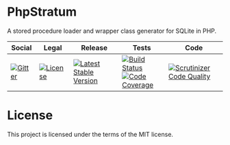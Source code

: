 # PhpStratum

A stored procedure loader and wrapper class generator for SQLite in PHP.

<table>
<thead>
<tr>
<th>Social</th>
<th>Legal</th>
<th>Release</th>
<th>Tests</th>
<th>Code</th>
</tr>
</thead>
<tbody>
<tr>
<td>
<a href="https://gitter.im/SetBased/php-stratum?utm_source=badge&utm_medium=badge&utm_campaign=pr-badge"><img src="https://badges.gitter.im/SetBased/php-stratum.svg" alt="Gitter"/></a>
</td>
<td>
<a href="https://packagist.org/packages/setbased/php-stratum-sqlite-pdo"><img src="https://poser.pugx.org/setbased/php-stratum-sqlite-pdo/license" alt="License"/></a>
</td>
<td>
<a href="https://packagist.org/packages/setbased/php-stratum-sqlite-pdo"><img src="https://poser.pugx.org/setbased/php-stratum-sqlite-pdo/v/stable" alt="Latest Stable Version"/></a><br/>
</td>
<td><a href="https://travis-ci.org/SetBased/php-stratum-sqlite-pdo"><img src="https://travis-ci.org/SetBased/php-stratum-sqlite-pdo.svg?branch=master" alt="Build Status"/></a><br/>
<a href="https://scrutinizer-ci.com/g/SetBased/php-stratum-sqlite-pdo/?branch=master"><img src="https://scrutinizer-ci.com/g/SetBased/php-stratum-sqlite-pdo/badges/coverage.png?b=master" alt="Code Coverage"/></a><br/>
</td>
<td>
<a href="https://scrutinizer-ci.com/g/SetBased/php-stratum-sqlite-pdo/?branch=master"><img src="https://scrutinizer-ci.com/g/SetBased/php-stratum-sqlite-pdo/badges/quality-score.png?b=master" alt="Scrutinizer Code Quality"/></a>
</td>
</tr>
</tbody>
</table>

License
=======

This project is licensed under the terms of the MIT license.


